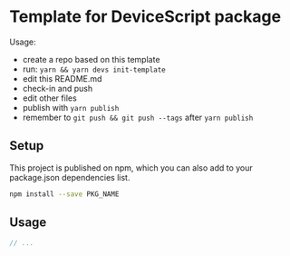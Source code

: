 # Template for DeviceScript package

Usage:
* create a repo based on this template
* run: `yarn && yarn devs init-template`
* edit this README.md
* check-in and push
* edit other files
* publish with `yarn publish`
* remember to `git push && git push --tags` after `yarn publish`

## Setup

This project is published on npm, which you can also add to your package.json dependencies list.

```bash
npm install --save PKG_NAME
```

## Usage

```ts
// ...
```

